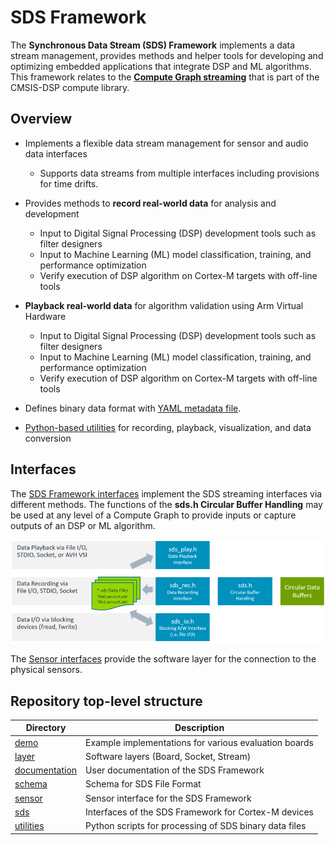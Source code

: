 # SDS Framework

The **Synchronous Data Stream (SDS) Framework** implements a data stream management, provides methods and helper tools for developing and optimizing embedded applications that integrate DSP and ML algorithms. This framework relates to the [**Compute Graph streaming**](https://github.com/ARM-software/CMSIS-DSP/tree/main/ComputeGraph) that is part of the CMSIS-DSP compute library.

## Overview 

- Implements a flexible data stream management for sensor and audio data interfaces
   - Supports data streams from multiple interfaces including provisions for time drifts. 

- Provides methods to **record real-world data** for analysis and development
  - Input to Digital Signal Processing (DSP) development tools such as filter designers
  - Input to Machine Learning (ML) model classification, training, and performance optimization
  - Verify execution of DSP algorithm on Cortex-M targets with off-line tools

- **Playback real-world data** for algorithm validation using Arm Virtual Hardware
  - Input to Digital Signal Processing (DSP) development tools such as filter designers
  - Input to Machine Learning (ML) model classification, training, and performance optimization 
  - Verify execution of DSP algorithm on Cortex-M targets with off-line tools

- Defines binary data format with [YAML metadata file](./schema/README.md).

- [Python-based utilities](./utilities/README.md) for recording, playback, visualization, and data conversion

## Interfaces

The [SDS Framework interfaces](./sds/README.md) implement the SDS streaming interfaces via different methods. The functions of the **sds.h Circular Buffer Handling** may be used at any level of a Compute Graph to provide inputs or capture outputs of an DSP or ML algorithm.

![Interfaces](./documentation/images/SDS-Interfaces.png "Interfaces")

The [Sensor interfaces](./sensor/README.md) provide the software layer for the connection to the physical sensors.

## Repository top-level structure

Directory                         | Description
----------------------------------|-------------------------------
[demo](./demo)                    | Example implementations for various evaluation boards
[layer](./layer)                  | Software layers (Board, Socket, Stream)
[documentation](./documentation/) | User documentation of the SDS Framework
[schema](./schema)                | Schema for SDS File Format
[sensor](./sensor)                | Sensor interface for the SDS Framework
[sds](./sds)                      | Interfaces of the SDS Framework for Cortex-M devices
[utilities](./utilities)          | Python scripts for processing of SDS binary data files
